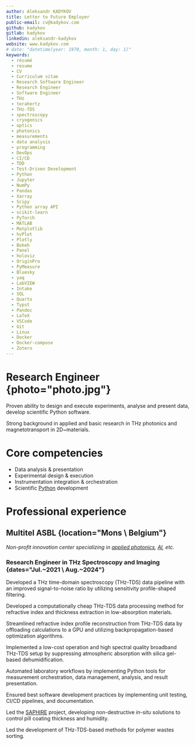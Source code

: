 ```yaml
---
author: Aleksandr KADYKOV
title: Letter to Future Employer
public-email: cv@kadykov.com
github: kadykov
gitlab: kadykov
linkedin: aleksandr-kadykov
website: www.kadykov.com
# date: "datetime(year: 1970, month: 1, day: 1)"
keywords:
  - résumé
  - resume
  - CV
  - Curriculum vitae
  - Research Software Engineer
  - Research Engineer
  - Software Engineer
  - THz
  - terahertz
  - THz-TDS
  - spectroscopy
  - cryogenics
  - optics
  - photonics
  - measurements
  - data analysis
  - programming
  - DevOps
  - CI/CD
  - TDD
  - Test-Driven Development
  - Python
  - Jupyter
  - NumPy
  - Pandas
  - Xarray
  - Scipy
  - Python array API
  - scikit-learn
  - PyTorch
  - MATLAB
  - Matplotlib
  - hvPlot
  - Plotly
  - Bokeh
  - Panel
  - holoviz
  - OriginPro
  - PyMeasure
  - Bluesky
  - yaq
  - LabVIEW
  - Intake
  - SQL
  - Quarto
  - Typst
  - Pandoc
  - LaTeX
  - VSCode
  - Git
  - Linux
  - Docker
  - Docker-compose
  - Zotero
---
```


# Research Engineer {photo="photo.jpg"}

Proven ability to
design and execute experiments,
analyse and present data,
develop scientific Python software.
<!--  -->
Strong background in
applied and basic research
in THz photonics
and
magnetotransport
in 2D~materials.

# Core competencies

- Data analysis & presentation
- Experimental design & execution
- Instrumentation integration & orchestration
- Scientific
  [Python](https://github.com/search?q=language%3APython+author%3Akadykov&type=pullrequests)
  development


# Professional experience

## Multitel ASBL {location="Mons \\ Belgium"}

_Non-profit
innovation center specializing in
[applied photonics](https://www.multitel.eu/expertise/applied-photonics/),
[AI](https://www.multitel.eu/expertise/artificial-intelligence/),
etc._

### Research Engineer in THz Spectroscopy and Imaging {dates="Jul.~2021 \\ Aug.~2024"}

Developed
a THz time-domain spectroscopy (THz-TDS)
data pipeline
with an improved signal-to-noise ratio
by utilizing sensitivity profile-shaped filtering.

Developed
a computationally cheap
THz-TDS data processing method
for refractive index and thickness extraction
in low-absorption materials.

Streamlined
refractive index profile reconstruction
from THz-TDS data
by offloading calculations
to a GPU
and utilizing backpropagation-based
optimization algorithms.

Implemented
a low-cost operation
and
high spectral quality
broadband THz-TDS setup
by suppressing atmospheric absorption
with silica gel-based dehumidification.

Automated laboratory workflows
by implementing Python tools
for measurement orchestration,
data management,
analysis,
and result presentation.

Ensured best software development practices
by implementing unit testing,
CI/CD pipelines,
and documentation.

Led the
[SAPHIRE](https://www.multitel.eu/projects/saphire/)
project,
developing
non-destructive
_in-situ_ solutions
to control
pill coating thickness
and humidity.

Led the development of
THz-TDS-based methods
for polymer wastes sorting.
